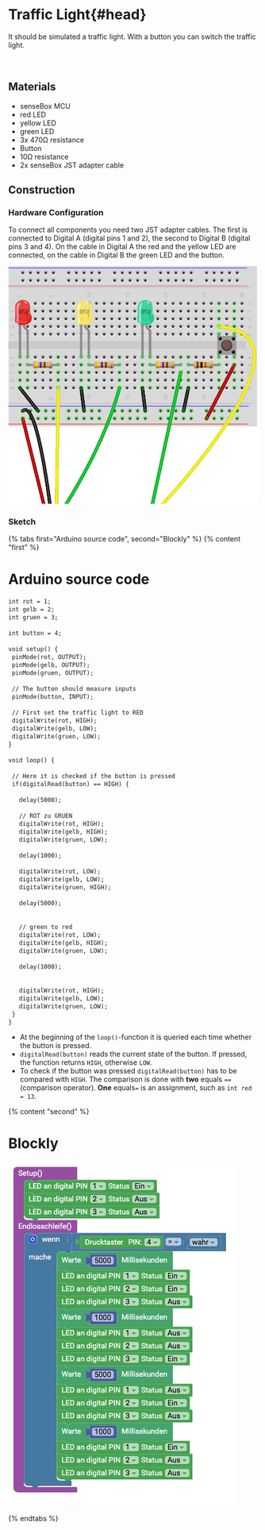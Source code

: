 # Traffic Light{#head}

<div class="description">
 It should be simulated a traffic light. With a button you can switch the traffic light.
</div>
<div class="line">
    <br>
    <br>
</div>


## Materials
* senseBox MCU
* red LED
* yellow LED
* green LED
* 3x 470Ω resistance
* Button
* 10Ω resistance
* 2x senseBox JST adapter cable


## Construction
### Hardware Configuration
To connect all components you need two JST adapter cables. The first is connected to Digital A (digital pins 1 and 2), the second to Digital B (digital pins 3 and 4). On the cable in Digital A the red and the yellow LED are connected, on the cable in Digital B the green LED and the button.

![Wiring the traffic light circuit](../pictures/projekte/Ampel_Button_v2_Steckplatine.png)

### Sketch

{% tabs first="Arduino source code", second="Blockly" %}
{% content "first" %}
# Arduino source code
```arduino
int rot = 1;
int gelb = 2;
int gruen = 3;

int button = 4;

void setup() {
 pinMode(rot, OUTPUT);
 pinMode(gelb, OUTPUT);
 pinMode(gruen, OUTPUT);

 // The button should measure inputs
 pinMode(button, INPUT);

 // First set the traffic light to RED
 digitalWrite(rot, HIGH);
 digitalWrite(gelb, LOW);
 digitalWrite(gruen, LOW);
}

void loop() {

 // Here it is checked if the button is pressed
 if(digitalRead(button) == HIGH) {

   delay(5000);

   // ROT zu GRUEN
   digitalWrite(rot, HIGH);
   digitalWrite(gelb, HIGH);
   digitalWrite(gruen, LOW);

   delay(1000);

   digitalWrite(rot, LOW);
   digitalWrite(gelb, LOW);
   digitalWrite(gruen, HIGH);

   delay(5000);


   // green to red
   digitalWrite(rot, LOW);
   digitalWrite(gelb, HIGH);
   digitalWrite(gruen, LOW);

   delay(1000);


   digitalWrite(rot, HIGH);
   digitalWrite(gelb, LOW);
   digitalWrite(gruen, LOW);
 }
}

```

- At the beginning of the `loop()`-function it is queried each time whether the button is pressed.
- `digitalRead(button)` reads the current state of the button. If pressed, the function returns `HIGH`, otherwise `LOW`.
-  To check if the button was pressed `digitalRead(button)`  has to be compared with `HIGH`. The comparison is done with __two__ equals `==` (comparison operator). __One__  equals`=` is an assignment, such as  `int red = 13`.

{% content "second" %}

# Blockly

![Blockly](https://raw.githubusercontent.com/sensebox/resources/master/images/edu/Blockly_Ampel_Button.png)



{% endtabs %}
